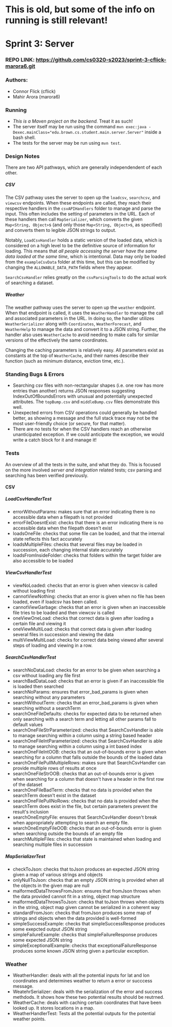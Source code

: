 # This is old, but some of the info on running is still relevant!


# Sprint 3: Server
### REPO LINK: https://github.com/cs0320-s2023/sprint-3-cflick-marora6.git 

### Authors:
* Connor Flick (cflick)
* Mahir Arora (marora6)

### Running
* _This is a Maven project on the backend._ Treat it as such!
* The server itself may be run using the command ``mvn exec:java -Dexec.mainClass="edu.brown.cs.student.main.server.Server"`` inside a bash shell.
* The tests for the server may be run using ``mvn test``.

### Design Notes
There are two API pathways, which are generally independendent of each other. 
##### CSV
The CSV pathway uses the server to open up the ``loadcsv``, ``searchcsv``, and ``viewcsv`` endpoints.
When these endpoints are called, they reach their respective handlers in the ``csvAPIHandlers`` folder to manage and parse the input.
This often includes the setting of parameters in the URL. Each of these handlers then call ``MapSerializer``, which converts the given ``Map<String, Object>``s (and only those ``Map<String, Object>``s, as specified) and converts them to legible JSON strings to output.

Notably, ``LoadCsvHandler`` holds a static version of the loaded data, which is considered on a high level to be the definitive source of information for loading. This means that _all people accessing the server have the same data loaded at the same time_, which is intentional.
Data may only be loaded from the ``exampleCsvData`` folder at this time, but this can be modified by changing the ``ALLOWABLE_DATA_PATH`` fields where they appear.

``SearchCsvHandler`` relies greatly on the ``csvParsingTools`` to do the actual work of searching a dataset. 

##### Weather
The weather pathway uses the server to open up the ``weather`` endpoint.
When that endpoint is called, it uses the ``WeatherHandler`` to manage the call and associated parameters in the URL.
In doing so, the handler utilizes ``WeatherSerializer`` along with ``Coordinates``, ``WeatherForecast``, and ``WeatherHelp`` to manage the data and convert it to a JSON string.
Further, the handler also uses ``WeatherCache`` to avoid needing to make calls for similar versions of the effectively the same coordinates.

Changing the caching parameters is relatively easy. All parameters exist as constants at the top of ``WeatherCache``, and their names describe their function (such as minimum distance, eviction time, etc.).


### Standing Bugs & Errors
* Searching csv files with non-rectangular shapes (i.e. one row has more entries than another) returns JSON responses suggesting IndexOutOfBoundsErrors with unusual and potentially unexpected attributes. The ``topBump.csv`` and ``middleBump.csv`` files demonstrate this well.
* Unexpected errors from CSV operations could generally be handled better, as showing a message and the full stack trace may not be the most user-friendly choice (or secure, for that matter).
* There are no tests for when the CSV handlers reach an otherwise unanticipated exception. If we could anticipate the exception, we would write a catch block for it and manage it!

### Tests
An overview of all the tests in the suite, and what they do. This is focused on the more involved _server and integration_ related tests; csv parsing and searching has been verified previously. 

#### CSV
##### LoadCsvHandlerTest
* errorWithoutParams: makes sure that an error indicating there is no accessible data when a filepath is not provided
* errorFileDoesntExist: checks that there is an error indicating there is no accessible data when the filepath doesn't exist
* loadsOneFile: checks that some file can be loaded, and that the internal state reflects this fact accurately
* loadsMultipleFiles: checks that several files may be loaded in succession, each changing internal state accurately
* loadsFromInsideFolder: checks that folders within the target folder are also accessible to be loaded

##### ViewCsvHandlerTest
* viewNoLoaded: checks that an error is given when viewcsv is called without loading first
* cannotViewNothing: checks that an error is given when no file has been loaded, even if loadcsv has been called.
* cannotViewGarbage: checks that an error is given when an inaccessible file tries to be loaded and then viewcsv is called
* oneViewOneLoad: checks that correct data is given after loading a certain file and viewing it
* oneViewMultiLoad: checks that correct data is given after loading several files in succession and viewing the data
* multiViewMultiLoad: checks for correct data being viewed after several steps of loading and viewing in a row.

##### SearchCsvHandlerTest
* searchNoDataLoad: checks for an error to be given when searching a csv without loading any file first
* searchBadDataLoad: checks that an error is given if an inaccessible file is loaded then searched
* searchNoParams: ensures that error_bad_params is given when searching without any parameters
* searchWithoutTerm: checks that an error_bad_params is given when searching without a searchTerm
* searchOneFileDefaults: checks for expected data to be returned when only searching with a search term and letting all other params fall to default values
* searchOneFileStrParameterized: checks that SearchCsvHandler is able to manage searching within a column using a string based header
* searchOneFileIntParameterized: checks that SearchCsvHandler is able to manage searching within a column using a int based index
* searchOneFileIntOOB: checks that an out-of-bounds error is given when searching for a column that falls outside the bounds of the loaded data
* searchOneFilePullMultipleRows: makes sure that SearchCsvHandler can provide multiple rows of results at once
* searchOneFileStrOOB: checks that an out-of-bounds error is given when searching for a column that doesn't have a header in the first row of the dataset
* searchOneFileBadTerm: checks that no data is provided when the searchTerm doesn't exist in the dataset
* searchOneFilePullNoRows: checks that no data is provided when the searchTerm does exist in the file, but certain parameters prevent the result's inclusion
* searchOneEmptyFile: ensures that SearchCsvHandler doesn't break when appropriately attempting to search an empty file.
* searchOneEmptyFileOOB: checks that an out-of-bounds error is given when searching outside the bounds of an empty file
* searchMultipleFiles: checks that state is maintained when loading and searching multiple files in succession

##### MapSerializerTest
* checkToJson: checks that toJson produces an expected JSON string given a map of various strings and objects
* onlyNullToJson: checks that an empty JSON string is provided when all the objects in the given map are null
* malformedDataThrowsFromJson: ensures that fromJson throws when the data provided cannot fit in a string, object map structure
* malformedDataThrowsToJson: checks that toJson throws when objects in the string, object map given cannot be serialized in a coherent way
* standardFromJson: checks that fromJson produces some map of strings and objects when the data provided is well-formed
* simpleSuccessExample: checks that simpleSuccessResponse produces some exepcted output JSON string
* simpleFailureExample: checks that simpleFailureResponse produces some expected JSON string
* simpleExceptionalExample: checks that exceptionalFailureResponse produces some known JSON string given a particular exception.


### Weather
* WeatherHandler: deals with all the potential inputs for lat and lon coordinates and determines weather to return a error or succcess message.
* WeatehrSerializer: deals with the serialization of the error and success methdods. It shows how these two potential results should be reutrned.
* WeatherCache: deals with caching certain coordinates that have been looked up. It stores locations in a map.
* WeatherHandlerTest: Tests all the potential outputs for the potential weather points.

